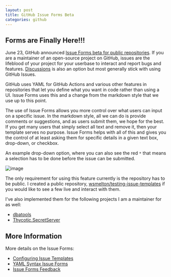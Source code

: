 ```yaml
---
layout: post
title: GitHub Issue Forms Beta
categories: github
---
```


## Forms are Finally Here!!!

June 23, GitHub announced [Issue Forms beta for public repositories](https://github.blog/changelog/2021-06-23-issues-forms-beta-for-public-repositories/). If you are a maintainer of an open-source project on GitHub, issues are the lifeblood of your project for your userbase to interact and report bugs and features. [Discussions](https://docs.github.com/en/discussions) is also an option but most generally stick with using GitHub Issues.

GitHub uses YAML for GitHub Actions and various other features in repositories that let you define what you want in code rather than using a UI. Issue Forms uses this and a change from the markdown style that we use up to this point.

The use of Issue Forms allows you more control over what users can input on a specific issue. In the markdown style, all we can do is provide comments or suggestions, and as users submit them, we hope for the best. If you get many users that simply select all text and remove it, then your template serves no purpose. Issue Forms helps with all of this and gives you the control of at least asking them for specific details in a given text box, drop-down, or checkbox.

An example drop-down option, where you can also see the red `*` that means a selection has to be done before the issue can be submitted.

![image](https://user-images.githubusercontent.com/11204251/126049353-0d3421af-a362-404b-a710-4883c7844311.png)

The only requirement for using this feature currently is the repository has to be public. I created a public repository, [wsmelton/testing-issue-templates](https://github.com/wsmelton/testing-issue-templates/tree/main/.github/ISSUE_TEMPLATE) if you would like to see a few live and interact with them.

I've also implemented them for the following projects I am a maintainer for as well:

- [dbatools](https://github.com/sqlcollaborative/dbatools)
- [Thycotic.SecretServer](https://github.com/thycotic-ps/thycotic.secretserver)

## More Information

More details on the Issue Forms:

- [Configuring Issue Templates](https://docs.github.com/en/communities/using-templates-to-encourage-useful-issues-and-pull-requests/configuring-issue-templates-for-your-repository)
- [YAML Syntax Issue Forms](https://docs.github.com/en/communities/using-templates-to-encourage-useful-issues-and-pull-requests/syntax-for-issue-forms)
- [Issue Forms Feedback](https://github.com/github/feedback/discussions/categories/issues-feedback)
